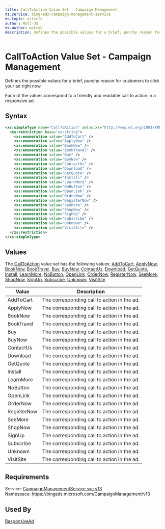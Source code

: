 ```yaml
---
title: CallToAction Value Set - Campaign Management
ms.service: bing-ads-campaign-management-service
ms.topic: article
author: Matt-UX
ms.author: matrob
description: Defines the possible values for a brief, punchy reason for customers to click your ad right now.
---
```

# CallToAction Value Set - Campaign Management
Defines the possible values for a brief, punchy reason for customers to click your ad right now.

Each of the values correspond to a friendly and readable call to action in a responsive ad. 

## Syntax
```xml
<xs:simpleType name="CallToAction" xmlns:xs="http://www.w3.org/2001/XMLSchema">
  <xs:restriction base="xs:string">
    <xs:enumeration value="AddToCart" />
    <xs:enumeration value="ApplyNow" />
    <xs:enumeration value="BookNow" />
    <xs:enumeration value="BookTravel" />
    <xs:enumeration value="Buy" />
    <xs:enumeration value="BuyNow" />
    <xs:enumeration value="ContactUs" />
    <xs:enumeration value="Download" />
    <xs:enumeration value="GetQuote" />
    <xs:enumeration value="Install" />
    <xs:enumeration value="LearnMore" />
    <xs:enumeration value="NoButton" />
    <xs:enumeration value="OpenLink" />
    <xs:enumeration value="OrderNow" />
    <xs:enumeration value="RegisterNow" />
    <xs:enumeration value="SeeMore" />
    <xs:enumeration value="ShopNow" />
    <xs:enumeration value="SignUp" />
    <xs:enumeration value="Subscribe" />
    <xs:enumeration value="Unknown" />
    <xs:enumeration value="VisitSite" />
  </xs:restriction>
</xs:simpleType>
```

## <a name="values"></a>Values

The [CallToAction](calltoaction.md) value set has the following values: [AddToCart](#addtocart), [ApplyNow](#applynow), [BookNow](#booknow), [BookTravel](#booktravel), [Buy](#buy), [BuyNow](#buynow), [ContactUs](#contactus), [Download](#download), [GetQuote](#getquote), [Install](#install), [LearnMore](#learnmore), [NoButton](#nobutton), [OpenLink](#openlink), [OrderNow](#ordernow), [RegisterNow](#registernow), [SeeMore](#seemore), [ShopNow](#shopnow), [SignUp](#signup), [Subscribe](#subscribe), [Unknown](#unknown), [VisitSite](#visitsite).

|Value|Description|
|-----------|---------------|
|<a name="addtocart"></a>AddToCart|The corresponding call to action in the ad.|
|<a name="applynow"></a>ApplyNow|The corresponding call to action in the ad.|
|<a name="booknow"></a>BookNow|The corresponding call to action in the ad.|
|<a name="booktravel"></a>BookTravel|The corresponding call to action in the ad.|
|<a name="buy"></a>Buy|The corresponding call to action in the ad.|
|<a name="buynow"></a>BuyNow|The corresponding call to action in the ad.|
|<a name="contactus"></a>ContactUs|The corresponding call to action in the ad.|
|<a name="download"></a>Download|The corresponding call to action in the ad.|
|<a name="getquote"></a>GetQuote|The corresponding call to action in the ad.|
|<a name="install"></a>Install|The corresponding call to action in the ad.|
|<a name="learnmore"></a>LearnMore|The corresponding call to action in the ad.|
|<a name="nobutton"></a>NoButton|The corresponding call to action in the ad.|
|<a name="openlink"></a>OpenLink|The corresponding call to action in the ad.|
|<a name="ordernow"></a>OrderNow|The corresponding call to action in the ad.|
|<a name="registernow"></a>RegisterNow|The corresponding call to action in the ad.|
|<a name="seemore"></a>SeeMore|The corresponding call to action in the ad.|
|<a name="shopnow"></a>ShopNow|The corresponding call to action in the ad.|
|<a name="signup"></a>SignUp|The corresponding call to action in the ad.|
|<a name="subscribe"></a>Subscribe|The corresponding call to action in the ad.|
|<a name="unknown"></a>Unknown|The corresponding call to action in the ad.|
|<a name="visitsite"></a>VisitSite|The corresponding call to action in the ad.|

## Requirements
Service: [CampaignManagementService.svc v13](https://campaign.api.bingads.microsoft.com/Api/Advertiser/CampaignManagement/v13/CampaignManagementService.svc)  
Namespace: https\://bingads.microsoft.com/CampaignManagement/v13  

## Used By
[ResponsiveAd](responsivead.md)  
